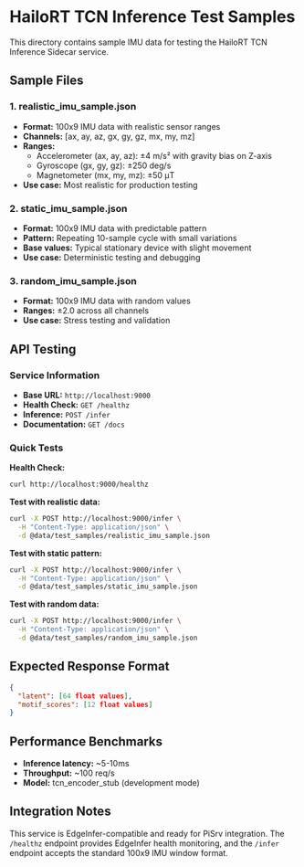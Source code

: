 # HailoRT TCN Inference Test Samples

This directory contains sample IMU data for testing the HailoRT TCN Inference Sidecar service.

## Sample Files

### 1. realistic_imu_sample.json
- **Format:** 100x9 IMU data with realistic sensor ranges
- **Channels:** [ax, ay, az, gx, gy, gz, mx, my, mz]
- **Ranges:**
  - Accelerometer (ax, ay, az): ±4 m/s² with gravity bias on Z-axis
  - Gyroscope (gx, gy, gz): ±250 deg/s
  - Magnetometer (mx, my, mz): ±50 μT
- **Use case:** Most realistic for production testing

### 2. static_imu_sample.json
- **Format:** 100x9 IMU data with predictable pattern
- **Pattern:** Repeating 10-sample cycle with small variations
- **Base values:** Typical stationary device with slight movement
- **Use case:** Deterministic testing and debugging

### 3. random_imu_sample.json
- **Format:** 100x9 IMU data with random values
- **Ranges:** ±2.0 across all channels
- **Use case:** Stress testing and validation

## API Testing

### Service Information
- **Base URL:** `http://localhost:9000`
- **Health Check:** `GET /healthz`
- **Inference:** `POST /infer`
- **Documentation:** `GET /docs`

### Quick Tests

**Health Check:**
```bash
curl http://localhost:9000/healthz
```

**Test with realistic data:**
```bash
curl -X POST http://localhost:9000/infer \
  -H "Content-Type: application/json" \
  -d @data/test_samples/realistic_imu_sample.json
```

**Test with static pattern:**
```bash
curl -X POST http://localhost:9000/infer \
  -H "Content-Type: application/json" \
  -d @data/test_samples/static_imu_sample.json
```

**Test with random data:**
```bash
curl -X POST http://localhost:9000/infer \
  -H "Content-Type: application/json" \
  -d @data/test_samples/random_imu_sample.json
```

## Expected Response Format

```json
{
  "latent": [64 float values],
  "motif_scores": [12 float values]
}
```

## Performance Benchmarks
- **Inference latency:** ~5-10ms
- **Throughput:** ~100 req/s
- **Model:** tcn_encoder_stub (development mode)

## Integration Notes

This service is EdgeInfer-compatible and ready for PiSrv integration. The `/healthz` endpoint provides EdgeInfer health monitoring, and the `/infer` endpoint accepts the standard 100x9 IMU window format.